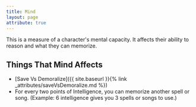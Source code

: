 ```yaml
---
title: Mind
layout: page
attribute: true
---
```

This is a measure of a character's mental capacity. It affects their ability to reason and what they can memorize.

## Things That Mind Affects
- [Save Vs Demoralize]({{ site.baseurl }}{% link _attributes/saveVsDemoralize.md %})
- For every two points of Intelligence, you can memorize another spell or song. (Example: 6 intelligence gives you 3 spells or songs to use.)
